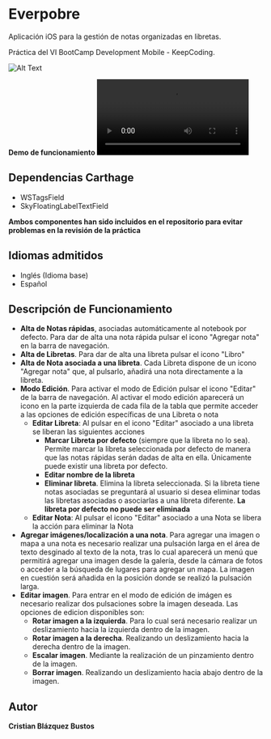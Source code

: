 # Everpobre

Aplicación iOS para la gestión de notas organizadas en libretas.

Práctica del VI BootCamp Development Mobile - KeepCoding.

![Alt Text](./shortDemo.gif)

**Demo de funcionamiento** ![Everpobre](./demo.mov)


## Dependencias Carthage
- WSTagsField
- SkyFloatingLabelTextField

**Ambos componentes han sido incluidos en el repositorio para evitar problemas en la revisión de la práctica**

## Idiomas admitidos
- Inglés (Idioma base)
- Español

## Descripción de Funcionamiento
- **Alta de Notas rápidas**, asociadas automáticamente al notebook por defecto. Para dar de alta una nota rápida pulsar el icono "Agregar nota" en la barra de navegación.
- **Alta de Libretas**. Para dar de alta una libreta pulsar el icono "Libro"
- **Alta de Nota asociada a una libreta**. Cada Libreta dispone de un icono "Agregar nota" que, al pulsarlo, añadirá una nota directamente a la libreta.
- **Modo Edición**. Para activar el modo de Edición pulsar el icono "Editar" de la barra de navegación. Al activar el modo edición aparecerá un icono en la parte izquierda de cada fila de la tabla que permite acceder a las opciones de edición específicas de una Libreta o nota
    - **Editar Libreta**: Al pulsar en el icono "Editar" asociado a una libreta se liberan las siguientes acciones
        - **Marcar Libreta por defecto** (siempre que la libreta no lo sea). Permite marcar la libreta seleccionada por defecto de manera que las notas rápidas serán dadas de alta en ella. Únicamente puede existir una libreta por defecto.
        - **Editar nombre de la libreta**
        - **Eliminar libreta**. Elimina la libreta seleccionada. Si la libreta tiene notas asociadas se preguntará al usuario si desea eliminar todas las libretas asociadas o asociarlas a una libreta diferente. **La libreta por defecto no puede ser eliminada**
    - **Editar Nota**: Al pulsar el icono "Editar" asociado a una Nota se libera la acción para eliminar la Nota
- **Agregar imágenes/localización a una nota**. Para agregar una imagen o mapa a una nota es necesario realizar una pulsación larga en el área de texto desginado al texto de la nota, tras lo cual aparecerá un menú que permitirá agregar una imagen desde la galería, desde la cámara de fotos o acceder a la búsqueda de lugares para agregar un mapa. La imagen en cuestión será añadida en la posición donde se realizó la pulsación larga.
- **Editar imagen**. Para entrar en el modo de edición de imágen es necesario realizar dos pulsaciones sobre la imagen deseada. Las opciones de edicion disponibles son:
    - **Rotar imagen a la izquierda**. Para lo cual será necesario realizar un deslizamiento hacia la izquierda dentro de la imagen.
    - **Rotar imagen a la derecha**. Realizando un deslizamiento hacia la derecha dentro de la imagen.
    - **Escalar imagen**. Mediante la realización de un pinzamiento dentro de la imagen. 
    - **Borrar imagen**. Realizando un deslizamiento hacia abajo dentro de la imagen.


## Autor
**Cristian Blázquez Bustos**